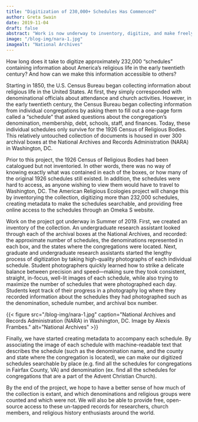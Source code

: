 ```yaml
---
title: "Digitization of 230,000+ Schedules Has Commenced"
author: Greta Swain
date: 2019-11-04
draft: false
abstract: "Work is now underway to inventory, digitize, and make freely available online more than 232,000 schedules of the 1926 Census of Religious Bodies, a relatively untouched collection housed at the National Archives. These documents contain important information about America’s religious life in the early twentieth century." 
image: "/blog-img/nara-1.jpg"
imagealt: "National Archives"
---
```


How long does it take to digitize approximately 232,000 “schedules” containing information about America’s religious life in the early twentieth century? And how can we make this information accessible to others?

Starting in 1850, the U.S. Census Bureau began collecting information about religious life in the United States. At first, they simply corresponded with denominational officials about attendance and church activities. However, in the early twentieth century, the Census Bureau began collecting information from individual congregations by asking them to fill out a one-page form called a “schedule” that asked questions about the congregation’s denomination, membership, debt, schools, staff, and finances. Today, these individual schedules only survive for the 1926 Census of Religious Bodies. This relatively untouched collection of documents is housed in over 300 archival boxes at the National Archives and Records Administration (NARA) in Washington, DC.

Prior to this project, the 1926 Census of Religious Bodies had been catalogued but not inventoried. In other words, there was no way of knowing exactly what was contained in each of the boxes, or how many of the original 1926 schedules still existed. In addition, the schedules were hard to access, as anyone wishing to view them would have to travel to Washington, DC. The American Religious Ecologies project will change this by inventorying the collection, digitizing more than 232,000 schedules, creating metadata to make the schedules searchable, and providing free online access to the schedules through an Omeka S website.

Work on the project got underway in Summer of 2019. First, we created an inventory of the collection. An undergraduate research assistant looked through each of the archival boxes at the National Archives, and recorded: the approximate number of schedules, the denominations represented in each box, and the states where the congregations were located. Next, graduate and undergraduate research assistants started the lengthy process of digitization by taking high-quality photographs of each individual schedule. Student photographers quickly learned how to strike a delicate balance between precision and speed—making sure they took consistent, straight, in-focus, well-lit images of each schedule, while also trying to maximize the number of schedules that were photographed each day. Students kept track of their progress in a photography log where they recorded information about the schedules they had photographed such as the denomination, schedule number, and archival box number.

{{< figure src="/blog-img/nara-1.jpg" caption="National Archives and Records Administration (NARA) in Washington, DC. Image by Alexis Frambes." alt="National Archives" >}}

Finally, we have started creating metadata to accompany each schedule. By associating the image of each schedule with machine-readable text that describes the schedule (such as the denomination name, and the county and state where the congregation is located), we can make our digitized schedules searchable by place (e.g. find all the schedules for congregations in Fairfax County, VA) and denomination (ex. find all the schedules for congregations that are a part of the Advent Christian Church).

By the end of the project, we hope to have a better sense of how much of the collection is extant, and which denominations and religious groups were counted and which were not. We will also be able to provide free, open-source access to these un-tapped records for researchers, church members, and religious history enthusiasts around the world.